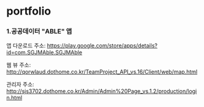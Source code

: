 # portfolio

### 1.공공데이터 "ABLE" 앱


앱 다운로드 주소: https://play.google.com/store/apps/details?id=com.SGJMAble.SGJMAble

웹 뷰 주소: http://qorwlaud.dothome.co.kr/TeamProject_API_vs.16/Client/web/map.html

관리자 주소: http://sjs3702.dothome.co.kr/Admin/Admin%20Page_vs.1.2/production/login.html



